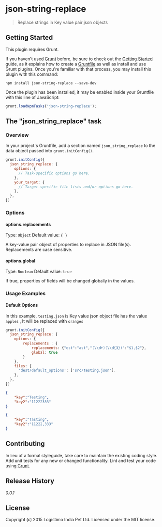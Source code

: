 # json-string-replace

> Replace strings in Key value pair json objects

## Getting Started
This plugin requires Grunt.

If you haven't used [Grunt](http://gruntjs.com/) before, be sure to check out the [Getting Started](http://gruntjs.com/getting-started) guide, as it explains how to create a [Gruntfile](http://gruntjs.com/sample-gruntfile) as well as install and use Grunt plugins. Once you're familiar with that process, you may install this plugin with this command:

```shell
npm install json-string-replace --save-dev
```

Once the plugin has been installed, it may be enabled inside your Gruntfile with this line of JavaScript:

```js
grunt.loadNpmTasks('json-string-replace');
```

## The "json_string_replace" task

### Overview
In your project's Gruntfile, add a section named `json_string_replace` to the data object passed into `grunt.initConfig()`.

```js
grunt.initConfig({
  json_string_replace: {
    options: {
      // Task-specific options go here.
    },
    your_target: {
      // Target-specific file lists and/or options go here.
    },
  },
})
```

### Options

#### options.replacements
Type: `Object`
Default value: `{ }`

A key-value pair object of properties to replace in JSON file(s). Replacements are case sensitive.

#### options.global
Type: `Boolean`
Default value: `true`

If true, properties of fields will be changed globally in the values.

### Usage Examples

#### Default Options
In this example, `testing.json` is Key value json object file has the value `apples` , It will be replaced with `oranges`

```js
grunt.initConfig({
  json_string_replace: {
    options: {
        replacements : {
            replacements: {"est":"ast","(\\d+)(\\d{3})":"$1,$2"},
            global: true
        }
    },
    files: {
      'dest/default_options': ['src/testing.json'],
    },
  },
})
```

```testing.json ( Before replace )
{
    "key":"Testing",
    "key2":"11222333"
}
```



```testing.json ( After replace )
{
    "key":"Tasting",
    "key2":"11222,333"
}
```



## Contributing
In lieu of a formal styleguide, take care to maintain the existing coding style. Add unit tests for any new or changed functionality. Lint and test your code using [Grunt](http://gruntjs.com/).

## Release History
_0.0.1_

## License
Copyright (c) 2015 Logistimo India Pvt Ltd. Licensed under the MIT license.
